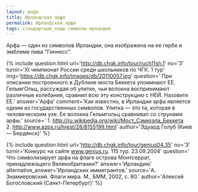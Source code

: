 ```yaml
---
layout: page
title: Ирландская арфа
permalink: Ирландская_арфа
tags: стандартные_ходы символы ирландия
---
```

Арфа — один из символов Ирландии, она изображена на ее гербе и эмблеме пива "Гиннесс".

{% include question.html
url='http://db.chgk.info/tour/ruch11sh.1'
no='3'
turnir='XI чемпионат России среди школьников по ЧГК. 1 тур'
img='https://db.chgk.info/images/db/20110057.jpg'
question=' При описании построенного в Дублине моста Беккета упоминают ЕЕ. ГельмгОльц, рассуждая об улитке, чьи волокна воспринимают различные колебания, сравнил всю эту конструкцию с НЕЙ. Назовите ЕЕ.'
answer='Арфа'
comment='Как известно, в Ирландии арфа является одним из государственных символов. Улитка — это та, которая в человеческоим ухе. Ее волокна Гельмгольц сравнивал со струнами арфы.'
source=' 1. http://ru.wikipedia.org/wiki/Мост_Сэмюэла_Беккета
<br>2. http://www.azps.ru/hrest/28/8155199.html'
author='Эдуард Голуб (Киев — Бердянск)'
 %}

{% include question.html
url='http://db.chgk.info/tour/genius04.35'
no='3'
turnir='Конкурс на сайте www.genius.ru. 115 тур. 23.09.2004'
question=' Что символизирует арфа на флаге острова Монтсеррат, принадлежащего Великобритании?'
answer='Ирландию'
alternative_answer='Ирландских иммигрантов.'
source='А. Знамиеровский. Флаги мира. М., БММ, 2002, с. 80.'
author='Алексей Богословский (Санкт-Петербург)'
 %}

  